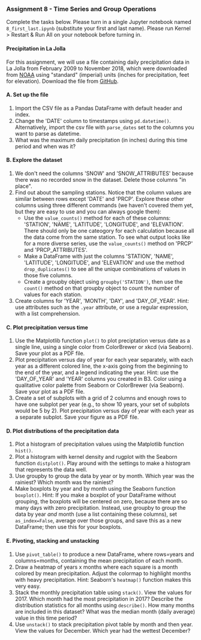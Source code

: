 ### Assignment 8 - Time Series and Group Operations

Complete the tasks below. Please turn in a single Jupyter notebook named `8_first_last.ipynb` (substitute your first and last name). Please run Kernel > Restart & Run All on your notebook before turning in.

#### Precipitation in La Jolla

For this assignment, we will use a file containing daily precipitation data in La Jolla from February 2009 to November 2018, which were downloaded from [NOAA](https://www.ncdc.noaa.gov/cdo-web/datasets/GHCND/stations/GHCND:US1CASD0030/detail) using "standard" (imperial) units (inches for precipitation, feet for elevation). Download the file from [GitHub](https://github.com/cuttlefishh/python-for-data-analysis/blob/master/data/la_jolla_precip_daily.csv).

#### A. Set up the file

1. Import the CSV file as a Pandas DataFrame with default header and index.
2. Change the 'DATE' column to timestamps using `pd.datetime()`. Alternatively, import the csv file with `parse_dates` set to the columns you want to parse as datetime.
3. What was the maximum daily precipitation (in inches) during this time period and when was it?

#### B. Explore the dataset

1. We don't need the columns 'SNOW' and 'SNOW_ATTRIBUTES' because there was no recorded snow in the dataset. Delete those columns "in place".
2. Find out about the sampling stations. Notice that the column values are similar between rows except 'DATE' and 'PRCP'. Explore these other columns using three different commands (we haven't covered them yet, but they are easy to use and you can always google them): 
    - Use the `value_counts()` method for each of these columns: 'STATION', 'NAME', 'LATITUDE', 'LONGITUDE', and 'ELEVATION'. There should only be one cateogory for each calculation because all the data come from the same station. To see what output looks like for a more diverse series, use the `value_counts()` method on 'PRCP' and 'PRCP_ATTRIBUTES'.
    - Make a DataFrame with just the columns 'STATION', 'NAME', 'LATITUDE', 'LONGITUDE', and 'ELEVATION' and use the method `drop_duplicates()` to see all the unique combinations of values in those five columns. 
    - Create a groupby object using `groupby('STATION')`, then use the `count()` method on that groupby object to count the number of values for each station.
3. Create columns for 'YEAR', 'MONTH', 'DAY', and 'DAY_OF_YEAR'. Hint: use attributes such as the `.year` attribute, or use a regular expression, with a list comprehension.

#### C. Plot precipitation versus time

1. Use the Matplotlib function `plot()` to plot preciptation versus date as a single line, using a single color from ColorBrewer or xkcd (via Seaborn). Save your plot as a PDF file.
2. Plot precipitation versus day of year for each year separately, with each year as a different colored line, the x-axis going from the beginning to the end of the year, and a legend indicating the year. Hint: use the 'DAY_OF_YEAR' and 'YEAR' columns you created in B3. Color using a qualitative color palette from Seaborn or ColorBrewer (via Seaborn). Save your plot as a PDF file.
3. Create a set of subplots with a grid of 2 columns and enough rows to have one subplot per year (e.g., to show 10 years, your set of subplots would be 5 by 2). Plot precipitation versus day of year with each year as a separate subplot. Save your figure as a PDF file.

#### D. Plot distributions of the precipitation data

1. Plot a histogram of precipitation values using the Matplotlib function `hist()`.
2. Plot a histogram with kernel density and rugplot with the Seaborn function `distplot()`. Play around with the settings to make a histogram that represents the data well.
3. Use groupby to group the data by year or by month. Which year was the rainiest? Which month was the rainiest?
4. Make boxplots by year and by month using the Seaborn function `boxplot()`. Hint: If you make a boxplot of your DataFrame without grouping, the boxplots will be centered on zero, because there are so many days with zero precipitation. Instead, use groupby to group the data by year *and* month (use a list containing these columns), set `as_index=False`, average over those groups, and save this as a new DataFrame; then use this for your boxplots.

#### E. Pivoting, stacking and unstacking

1. Use `pivot_table()` to produce a new DataFrame, where rows=years and columns=months, containing the mean precipitation of each month.
2. Draw a heatmap of years x months where each square is a month colored by mean precipitation. Adjust the colormap to highlight months with heavy precipitation. Hint: Seaborn's `heatmap()` function makes this very easy.
3. Stack the monthly precipitation table using `stack()`. View the values for 2017. Which month had the most precipitation in 2017? Describe the distribution statistics for all months using `describe()`. How many months are included in this dataset? What was the median month (daily average) value in this time period?
4. Use `unstack()` to stack precipitation pivot table by month and then year. View the values for December. Which year had the wettest December?
